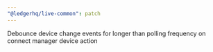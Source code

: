 ```yaml
---
"@ledgerhq/live-common": patch
---
```


Debounce device change events for longer than polling frequency on connect manager device action
